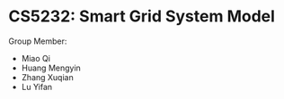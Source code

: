# CS5232: Smart Grid System Model

Group Member:

* Miao Qi
* Huang Mengyin
* Zhang Xuqian
* Lu Yifan 

